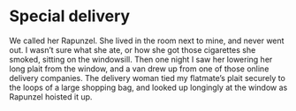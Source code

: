 Special delivery
================
We called her Rapunzel. She lived in the room next to mine, and never went out. I wasn’t sure what she ate, or how she got those cigarettes she smoked, sitting on the windowsill. Then one night I saw her lowering her long plait from the window, and a van drew up from one of those online delivery companies. The delivery woman tied my flatmate’s plait securely to the loops of a large shopping bag, and looked up longingly at the window as Rapunzel hoisted it up.